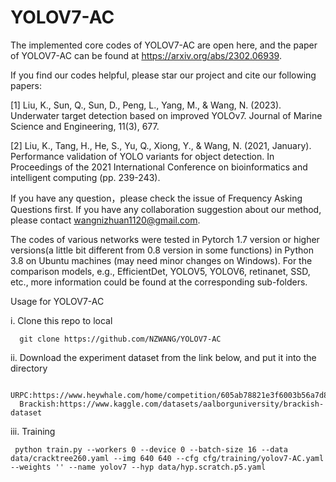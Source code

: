 # YOLOV7-AC
The implemented core codes of YOLOV7-AC are open here, and the paper of YOLOV7-AC can be found at https://arxiv.org/abs/2302.06939. 

If you find our codes helpful, please star our project and cite our following papers: 

[1] Liu, K., Sun, Q., Sun, D., Peng, L., Yang, M., & Wang, N. (2023). Underwater target detection based on improved YOLOv7. Journal of Marine Science and Engineering, 11(3), 677. 

[2] Liu, K., Tang, H., He, S., Yu, Q., Xiong, Y., & Wang, N. (2021, January). Performance validation of YOLO variants for object detection. In Proceedings of the 2021 International Conference on bioinformatics and intelligent computing (pp. 239-243).



If you have any question，please check the issue of Frequency Asking Questions first. 
If you have any collaboration suggestion about our method, please contact wangnizhuan1120@gmail.com.

The codes of various networks were tested in Pytorch 1.7 version or higher versions(a little bit different from 0.8 version in some functions) in Python 3.8 on Ubuntu machines (may need minor changes on Windows). For the comparison models, e.g., EfficientDet, YOLOV5, YOLOV6, retinanet, SSD, etc., more information could be found at the corresponding sub-folders.

Usage for YOLOV7-AC

i. Clone this repo to local
      
      
      git clone https://github.com/NZWANG/YOLOV7-AC

ii. Download the experiment dataset from the link below, and put it into the directory
      
      
      URPC:https://www.heywhale.com/home/competition/605ab78821e3f6003b56a7d8/content/0
      Brackish:https://www.kaggle.com/datasets/aalborguniversity/brackish-dataset

iii. Training
     
     
     python train.py --workers 0 --device 0 --batch-size 16 --data data/cracktree260.yaml --img 640 640 --cfg cfg/training/yolov7-AC.yaml --weights '' --name yolov7 --hyp data/hyp.scratch.p5.yaml
